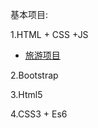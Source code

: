 基本项目:

1.HTML + CSS +JS
   * [旅游项目](https://wujiaq.github.io/Tourist/index.html)

2.Bootstrap

3.Html5 

4.CSS3 + Es6
